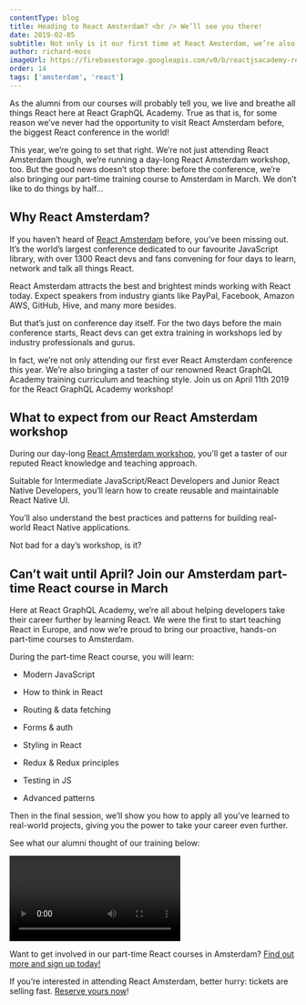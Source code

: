 ```yaml
---
contentType: blog
title: Heading to React Amsterdam? <br /> We’ll see you there!
date: 2019-02-05
subtitle: Not only is it our first time at React Amsterdam, we’re also running our first part-time course in Amsterdam this March - and you’re invited!
author: richard-moss
imageUrl: https://firebasestorage.googleapis.com/v0/b/reactjsacademy-react.appspot.com/o/blog%20post%20images%2Famsterdam.jpg?alt=media
order: 14
tags: ['amsterdam', 'react']
---
```


As the alumni from our courses will probably tell you, we live and breathe all things React here at React GraphQL Academy. True as that is, for some reason we’ve never had the opportunity to visit React Amsterdam before, the biggest React conference in the world!

This year, we’re going to set that right. We’re not just attending React Amsterdam though, we’re running a day-long React Amsterdam workshop, too. But the good news doesn’t stop there: before the conference, we’re also bringing our part-time training course to Amsterdam in March. We don’t like to do things by half…

## Why React Amsterdam?

If you haven’t heard of [React Amsterdam](https://react.amsterdam/) before, you’ve been missing out. It’s the world’s largest conference dedicated to our favourite JavaScript library, with over 1300 React devs and fans convening for four days to learn, network and talk all things React.

React Amsterdam attracts the best and brightest minds working with React today. Expect speakers from industry giants like PayPal, Facebook, Amazon AWS, GitHub, Hive, and many more besides.

But that’s just on conference day itself. For the two days before the main conference starts, React devs can get extra training in workshops led by industry professionals and gurus.

In fact, we’re not only attending our first ever React Amsterdam conference this year. We’re also bringing a taster of our renowned React GraphQL Academy training curriculum and teaching style. Join us on April 11th 2019 for the React GraphQL Academy workshop!

## What to expect from our React Amsterdam workshop

During our day-long [React Amsterdam workshop](https://react.amsterdam/workshops#react-native), you’ll get a taster of our reputed React knowledge and teaching approach.

Suitable for Intermediate JavaScript/React Developers and Junior React Native Developers, you’ll learn how to create reusable and maintainable React Native UI.

You’ll also understand the best practices and patterns for building real-world React Native applications.

Not bad for a day’s workshop, is it?

## Can’t wait until April? Join our Amsterdam part-time React course in March

Here at React GraphQL Academy, we’re all about helping developers take their career further by learning React. We were the first to start teaching React in Europe, and now we’re proud to bring our proactive, hands-on part-time courses to Amsterdam.

During the part-time React course, you will learn:

- Modern JavaScript

- How to think in React

- Routing & data fetching

- Forms & auth

- Styling in React

- Redux & Redux principles

- Testing in JS

- Advanced patterns

Then in the final session, we’ll show you how to apply all you’ve learned to real-world projects, giving you the power to take your career even further.

See what our alumni thought of our training below:

<video youtube-id="E_4eQQHjc7A"></video>

Want to get involved in our part-time React courses in Amsterdam? [Find out more and sign up today!](/react/training/part-time-course/)

If you’re interested in attending React Amsterdam, better hurry: tickets are selling fast. [Reserve yours now](https://www.eventbrite.com/e/react-amsterdam-conference-2019-tickets-51631771017)!
